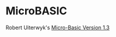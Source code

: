 # MicroBASIC
Robert Uiterwyk's [Micro-Basic Version 1.3](https://deramp.com/swtpc.com/NewsLetter1/MicroBasic.htm)
